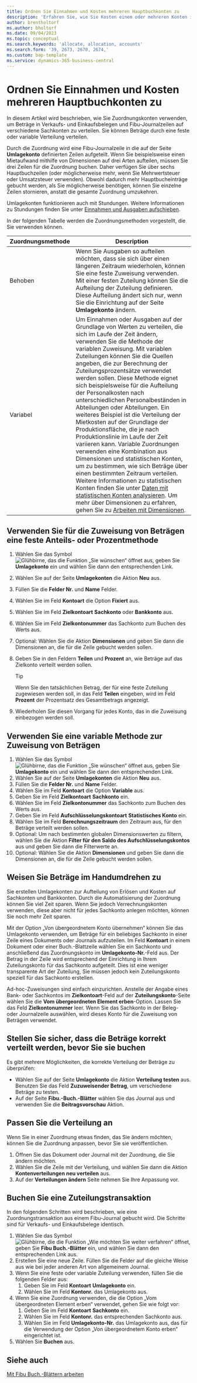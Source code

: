 ```yaml
---
title: Ordnen Sie Einnahmen und Kosten mehreren Hauptbuchkonten zu
description: 'Erfahren Sie, wie Sie Kosten einem oder mehreren Konten in Ihrem Hauptbuch zuordnen.'
author: brentholtorf
ms.author: bholtorf
ms.date: 09/04/2023
ms.topic: conceptual
ms.search.keywords: 'allocate, allocation, accounts'
ms.search.form: '39, 2673, 2670, 2674,'
ms.custom: bap-template
ms.service: dynamics-365-business-central
---
```


# <a name="allocate-revenue-and-costs-to-multiple-general-ledger-accounts"></a>Ordnen Sie Einnahmen und Kosten mehreren Hauptbuchkonten zu

In diesem Artikel wird beschrieben, wie Sie Zuordnungskonten verwenden, um Beträge in Verkaufs- und Einkaufsbelegen und Fibu-Journalzeilen auf verschiedene Sachkonten zu verteilen. Sie können Beträge durch eine feste oder variable Verteilung verteilen.  

Durch die Zuordnung wird eine Fibu-Journalzeile in die auf der Seite **Umlagekonto** definierten Zeilen aufgeteilt. Wenn Sie beispielsweise einen Mietaufwand mithilfe von Dimensionen auf drei Arten aufteilen, müssen Sie drei Zeilen für die Zuordnung buchen. Daher verfügen Sie über sechs Hauptbuchzeilen (oder möglicherweise mehr, wenn Sie Mehrwertsteuer oder Umsatzsteuer verwenden). Obwohl dadurch mehr Hauptbucheinträge gebucht werden, als Sie möglicherweise benötigen, können Sie einzelne Zeilen stornieren, anstatt die gesamte Zuordnung umzukehren.

Umlagekonten funktionieren auch mit Stundungen. Weitere Informationen zu Stundungen finden Sie unter [Einnahmen und Ausgaben aufschieben](finance-how-defer-revenue-expenses.md).

In der folgenden Tabelle werden die Zuordnungsmethoden vorgestellt, die Sie verwenden können.

|Zuordnungsmethode  |Description  |
|---------|---------|
|Behoben     | Wenn Sie Ausgaben so aufteilen möchten, dass sie sich über einen längeren Zeitraum wiederholen, können Sie eine feste Zuweisung verwenden. Mit einer festen Zuteilung können Sie die Aufteilung der Zuteilung definieren. Diese Aufteilung ändert sich nur, wenn Sie die Einrichtung auf der Seite **Umlagekonto** ändern.        |
|Variabel     | Um Einnahmen oder Ausgaben auf der Grundlage von Werten zu verteilen, die sich im Laufe der Zeit ändern, verwenden Sie die Methode der variablen Zuweisung. Mit variablen Zuteilungen können Sie die Quellen angeben, die zur Berechnung der Zuteilungsprozentsätze verwendet werden sollen. Diese Methode eignet sich beispielsweise für die Aufteilung der Personalkosten nach unterschiedlichen Personalbeständen in Abteilungen oder Abteilungen. Ein weiteres Beispiel ist die Verteilung der Mietkosten auf der Grundlage der Produktionsfläche, die je nach Produktionslinie im Laufe der Zeit variieren kann. Variable Zuordnungen verwenden eine Kombination aus Dimensionen und statistischen Konten, um zu bestimmen, wie sich Beträge über einen bestimmten Zeitraum verteilen. Weitere Informationen zu statistischen Konten finden Sie unter [Daten mit statistischen Konten analysieren](bi-use-statistical-accounts.md). Um mehr über Dimensionen zu erfahren, gehen Sie zu [Arbeiten mit Dimensionen](finance-dimensions.md).        |

## <a name="use-a-fixed-share-or-percentage-method-to-allocate-amounts"></a>Verwenden Sie für die Zuweisung von Beträgen eine feste Anteils- oder Prozentmethode

1. Wählen Sie das Symbol ![Glühbirne, das die Funktion „Sie wünschen“ öffnet](media/ui-search/search_small.png "Wie möchten Sie weiter verfahren?") aus, geben Sie **Umlagekonto** ein und wählen Sie dann den entsprechenden Link.  
1. Wählen Sie auf der Seite **Umlagekonten** die Aktion **Neu** aus.
1. Füllen Sie die **Felder Nr.** und **Name** Felder.
1. Wählen Sie im Feld **Kontoart** die Option **Fixiert** aus.
1. Wählen Sie im Feld **Zielkontoart** **Sachkonto** oder **Bankkonto** aus.
1. Wählen Sie im Feld **Zielkontonummer** das Sachkonto zum Buchen des Werts aus.
1. Optional: Wählen Sie die Aktion **Dimensionen** und geben Sie dann die Dimensionen an, die für die Zeile gebucht werden sollen.
1. Geben Sie in den Feldern **Teilen** und **Prozent** an, wie Beträge auf das Zielkonto verteilt werden sollen.
  
   > [!TIP]
   > Wenn Sie den tatsächlichen Betrag, der für eine feste Zuteilung zugewiesen werden soll, in das Feld **Teilen** eingeben, wird im Feld **Prozent** der Prozentsatz des Gesamtbetrags angezeigt.
1. Wiederholen Sie diesen Vorgang für jedes Konto, das in die Zuweisung einbezogen werden soll.

## <a name="use-a-variable-method-to-allocate-amounts"></a>Verwenden Sie eine variable Methode zur Zuweisung von Beträgen

1. Wählen Sie das Symbol ![Glühbirne, das die Funktion „Sie wünschen“ öffnet](media/ui-search/search_small.png "Wie möchten Sie weiter verfahren?") aus, geben Sie **Umlagekonto** ein und wählen Sie dann den entsprechenden Link.  
1. Wählen Sie auf der Seite **Umlagekonten** die Aktion **Neu** aus.
1. Füllen Sie die **Felder Nr.** und **Name** Felder.
1. Wählen Sie im Feld **Kontoart** die Option **Variable** aus.
1. Geben Sie im Feld **Zielkontoart** **Sachkonto** ein.
1. Wählen Sie im Feld **Zielkontonummer** das Sachkonto zum Buchen des Werts aus.
1. Geben Sie im Feld **Aufschlüsselungskontoart** **Statistisches Konto** ein.
1. Wählen Sie im Feld **Berechnungszeitraum** den Zeitraum aus, für den Beträge verteilt werden sollen.
1. Optional: Um nach bestimmten globalen Dimensionswerten zu filtern, wählen Sie die Aktion **Filter für den Saldo des Aufschlüsselungskontos** aus und geben Sie dann die Filterwerte an.
1. Optional: Wählen Sie die Aktion **Dimensionen** und geben Sie dann die Dimensionen an, die für die Zeile gebucht werden sollen.

## <a name="allocate-amounts-on-the-fly"></a>Weisen Sie Beträge im Handumdrehen zu

Sie erstellen Umlagekonten zur Aufteilung von Erlösen und Kosten auf Sachkonten und Bankkonten. Durch die Automatisierung der Zuordnung können Sie viel Zeit sparen. Wenn Sie jedoch Verrechnungskonten verwenden, diese aber nicht für jedes Sachkonto anlegen möchten, können Sie noch mehr Zeit sparen.

Mit der Option „Von übergeordnetem Konto übernehmen“ können Sie das Umlagekonto verwenden, um Beträge für ein beliebiges Sachkonto in einer Zeile eines Dokuments oder Journals aufzuteilen. Im Feld **Kontoart** in einem Dokument oder einer Buch.-Blattzeile wählen Sie ein Sachkonto und anschließend das Zuordnungskonto im **Umlagekonto-Nr.**-Feld aus. Der Betrag in der Zeile wird entsprechend der Einrichtung in Ihrem Zuteilungskonto für das Sachkonto aufgeteilt. Dies ist eine weniger transparente Art der Zuteilung, Sie müssen jedoch kein Zuteilungskonto speziell für das Sachkonto erstellen.

Ad-hoc-Zuweisungen sind einfach einzurichten. Anstelle der Angabe eines Bank- oder Sachkontos im **Zielkontoart**-Feld auf der **Zuteilungskonto**-Seite wählen Sie die **Vom übergeordneten Element erben**-Option. Lassen Sie das Feld **Zielkontonummer** leer. Wenn Sie das Sachkonto in der Beleg- oder Journalzeile auswählen, wird dieses Konto für die Zuweisung von Beträgen verwendet.

## <a name="verify-that-amounts-distribute-correctly-before-you-post-them"></a>Stellen Sie sicher, dass die Beträge korrekt verteilt werden, bevor Sie sie buchen

Es gibt mehrere Möglichkeiten, die korrekte Verteilung der Beträge zu überprüfen:

* Wählen Sie auf der Seite **Umlagekonto** die Aktion **Verteilung testen** aus. Benutzen Sie das Feld **Zuzuweisender Betrag**, um verschiedene Beträge zu testen.
* Auf der Seite **Fibu.-Buch.-Blätter** wählen Sie das Journal aus und verwenden Sie die **Beitragsvorschau** Aktion.

## <a name="adjust-the-distribution"></a>Passen Sie die Verteilung an

Wenn Sie in einer Zuordnung etwas finden, das Sie ändern möchten, können Sie die Zuordnung anpassen, bevor Sie sie veröffentlichen.  

1. Öffnen Sie das Dokument oder Journal mit der Zuordnung, die Sie ändern möchten.
1. Wählen Sie die Zeile mit der Verteilung, und wählen Sie dann die Aktion **Kontenverteilungen neu verteilen** aus.
1. Auf der **Verteilungen ändern** Seite nehmen Sie Ihre Anpassung vor.

## <a name="post-an-allocation-transaction"></a>Buchen Sie eine Zuteilungstransaktion

In den folgenden Schritten wird beschrieben, wie eine Zuordnungstransaktion aus einem Fibu-Journal gebucht wird. Die Schritte sind für Verkaufs- und Einkaufsbelege identisch.

1. Wählen Sie das Symbol ![Glühbirne, die die Funktion „Wie möchten Sie weiter verfahren“ öffnet](media/ui-search/search_small.png "Was möchten Sie tun?"), geben Sie **Fibu Buch.-Blätter** ein, und wählen Sie dann den entsprechenden Link aus.  
1. Erstellen Sie eine neue Zeile. Füllen Sie die Felder auf die gleiche Weise aus wie bei jeder anderen Art von allgemeinem Journal.
1. Wenn Sie eine feste oder variable Zuteilung verwenden, füllen Sie die folgenden Felder aus:
    1. Geben Sie im Feld **Kontoart** **Umlagekonto** ein.
    1. Wählen Sie im Feld **Kontonr.** das Umlagekonto aus.
1. Wenn Sie eine Zuordnung verwenden, die die Option „Vom übergeordneten Element erben“ verwendet, gehen Sie wie folgt vor:
    1. Geben Sie im Feld **Kontoart** **Sachkonto** ein.
    1. Wählen Sie im Feld **Kontonr.** das entsprechenden Sachkonto aus.
    1. Wählen Sie im Feld **Umlagekonto-Nr.** das Umlagekonto aus, das für die Verwendung der Option „Von übergeordnetem Konto erben“ eingerichtet ist. 
1. Wählen Sie **Buchen** aus.

## <a name="see-also"></a>Siehe auch

[Mit Fibu Buch.-Blättern arbeiten](ui-work-general-journals.md)  
